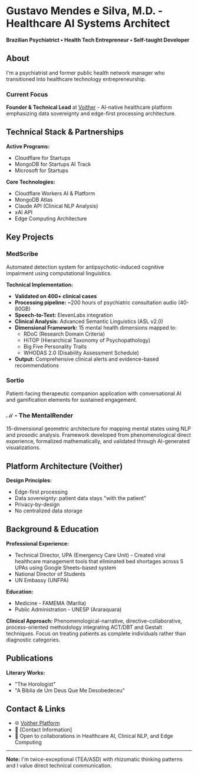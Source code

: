 # Gustavo Mendes e Silva, M.D. - Healthcare AI Systems Architect

**Brazilian Psychiatrict • Health Tech Entrepreneur • Self-taught Developer**

## About

I'm a psychiatrist and former public health network manager who transitioned into healthcare technology entrepreneurship.

### Current Focus

**Founder & Technical Lead** at [Voither](https://voither.com) - AI-native healthcare platform emphasizing data sovereignty and edge-first processing architecture.

## Technical Stack & Partnerships

**Active Programs:**
- Cloudflare for Startups
- MongoDB for Startups AI Track
- Microsoft for Startups

**Core Technologies:**
- Cloudflare Workers AI & Platform
- MongoDB Atlas
- Claude API (Clinical NLP Analysis)
- xAI API
- Edge Computing Architecture

## Key Projects

### MedScribe
Automated detection system for antipsychotic-induced cognitive impairment using computational linguistics.

**Technical Implementation:**
- **Validated on 400+ clinical cases**
- **Processing pipeline:** ~200 hours of psychiatric consultation audio (40-80GB)
- **Speech-to-Text:** ElevenLabs integration
- **Clinical Analysis:** Advanced Semantic Linguistics (ASL v2.0)
- **Dimensional Framework:** 15 mental health dimensions mapped to:
  - RDoC (Research Domain Criteria)
  - HiTOP (Hierarchical Taxonomy of Psychopathology)
  - Big Five Personality Traits
  - WHODAS 2.0 (Disability Assessment Schedule)
- **Output:** Comprehensive clinical alerts and evidence-based recommendations

### Sortio
Patient-facing therapeutic companion application with conversational AI and gamification elements for sustained engagement.

### ℳ - The MentalRender
15-dimensional geometric architecture for mapping mental states using NLP and prosodic analysis. Framework developed from phenomenological direct experience, formalized mathematically, and validated through AI-generated visualizations.

## Platform Architecture (Voither)

**Design Principles:**
- Edge-first processing
- Data sovereignty: patient data stays "with the patient"
- Privacy-by-design
- No centralized data storage

## Background & Education

**Professional Experience:**
- Technical Director, UPA (Emergency Care Unit) - Created viral healthcare management tools that eliminated bed shortages across 5 UPAs using Google Sheets-based system
- National Director of Students 
- UN Embassy (UNFPA)

**Education:**
- Medicine - FAMEMA (Marília)
- Public Administration - UNESP (Araraquara)

**Clinical Approach:**
Phenomenological-narrative, directive-collaborative, process-oriented methodology integrating ACT/DBT and Gestalt techniques. Focus on treating patients as complete individuals rather than diagnostic categories.

## Publications

**Literary Works:**
- "The Horologist"
- "A Bíblia de Um Deus Que Me Desobedeceu"

## Contact & Links

- 🌐 [Voither Platform](https://voither.com)
- 📧 [Contact Information]
- 🔬 Open to collaborations in Healthcare AI, Clinical NLP, and Edge Computing

---

**Note:** I'm twice-exceptional (TEA/ASD) with rhizomatic thinking patterns and I value direct technical communication.
